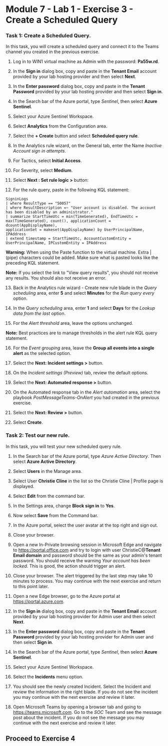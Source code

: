 # Module 7 - Lab 1 - Exercise 3 - Create a Scheduled Query

### Task 1: Create a Scheduled Query.

In this task, you will create a scheduled query and connect it to the Teams channel you created in the previous exercise.

1. Log in to WIN1 virtual machine as Admin with the password: **Pa55w.rd**.  

2. In the **Sign in** dialog box, copy and paste in the **Tenant Email** account provided by your lab hosting provider and then select **Next**.

3. In the **Enter password** dialog box, copy and paste in the **Tenant Password** provided by your lab hosting provider and then select **Sign in**.

4. In the Search bar of the Azure portal, type *Sentinel*, then select **Azure Sentinel**.

5. Select your Azure Sentinel Workspace.

6. Select **Analytics** from the Configuration area.

7. Select the **+ Create** button and select **Scheduled query rule**.

8. In the Analytics rule wizard, on the General tab, enter the Name *Inactive Account sign in attempts*.

9. For Tactics, select **Initial Access**.

10. For Severity, select **Medium**.

11. Select **Next : Set rule logic >** button:

12. For the rule query, paste in the following KQL statement:

```KQL
SigninLogs
| where ResultType == "50057"
| where ResultDescription =~ "User account is disabled. The account has been disabled by an administrator."
| summarize StartTimeUtc = min(TimeGenerated), EndTimeUtc = max(TimeGenerated), count(), applicationCount = dcount(AppDisplayName), 
applicationSet = makeset(AppDisplayName) by UserPrincipalName, IPAddress
| extend timestamp = StartTimeUtc, AccountCustomEntity = UserPrincipalName, IPCustomEntity = IPAddress
```

**Warning:** When using the Paste function to the virtual machine.  Extra | (pipe) characters could be added.  Make sure what is pasted looks like the preceding KQL statement.

**Note:** If you select the link to "View query results", you should not receive any results.  You should also not receive an error.  

13. Back in the Analytics rule wizard - Create new rule blade in the *Query scheduling* area, enter **5** and select **Minutes** for the *Run query every* option.

14. In the *Query scheduling* area, enter **1** and select **Days** for the *Lookup data from the last* option.

15. For the *Alert threshold* area, leave the options unchanged.

**Note:** Best practices are to manage thresholds in the alert rule KQL query statement.

16. For the *Event grouping* area, leave the **Group all events into a single alert** as the selected option.

17. Select the **Next: Incident settings >** button.  

18. On the *Incident settings (Preview)* tab, review the default options.

19. Select the **Next: Automated response >** button.

20. On the Automated response tab in the *Alert automation* area, select the playbook *PostMessageTeams-OnAlert* you had created in the previous exercise.

22. Select the **Next: Review >** button.
  
23. Select **Create**.

### Task 2: Test our new rule.

In this task, you will test your new scheduled query rule.

1. In the Search bar of the Azure portal, type *Azure Active Directory*. Then select **Azure Active Directory**.

2. Select **Users** in the Manage area.

3. Select User **Christie Cline** in the list so the Christie Cline | Profile page is displayed.

4. Select **Edit** from the command bar.

5. In the Settings area, change **Block sign in** to **Yes**.

6. Now select **Save** from the Command bar.

7. In the Azure portal, select the user avatar at the top right and sign out.

8. Close your browser.

9. Open a new In-Private browsing session in Microsoft Edge and navigate to https://portal.office.com and try to login with user ChristieC@**Tenant Email domain** and password should be the same as your admin's tenant password.  You should receive the warning *Your account has been locked*. This is good, the action should trigger an alert.

10. Close your browser. The alert triggered by the last step may take 10 minutes to process. You may continue with the next exercise and return to this point later.

11. Open a new Edge browser, go to the Azure portal at https://portal.azure.com.

12. In the **Sign in** dialog box, copy and paste in the **Tenant Email** account provided by your lab hosting provider for Admin user and then select **Next**.

13. In the **Enter password** dialog box, copy and paste in the **Tenant Password** provided by your lab hosting provider for Admin user and then select **Sign in**.

14. In the Search bar of the Azure portal, type *Sentinel*, then select **Azure Sentinel**.

15. Select your Azure Sentinel Workspace.

16. Select the **Incidents** menu option.

17. You should see the newly created Incident. Select the Incident and review the information in the right blade. If you do not see the incident you may continue with the next exercise and review it later.

18. Open Microsoft Teams by opening a browser tab and going to https://teams.microsoft.com. Go to the *SOC* Team and see the message post about the incident. If you do not see the message you may continue with the next exercise and review it later.

## Proceed to Exercise 4
